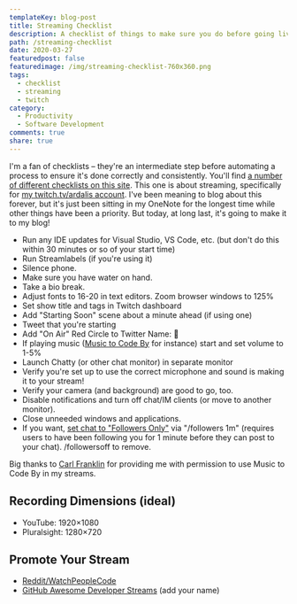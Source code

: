 ```yaml
---
templateKey: blog-post
title: Streaming Checklist
description: A checklist of things to make sure you do before going live on Twitch or similar.
path: /streaming-checklist
date: 2020-03-27
featuredpost: false
featuredimage: /img/streaming-checklist-760x360.png
tags:
  - checklist
  - streaming
  - twitch
category:
  - Productivity
  - Software Development
comments: true
share: true
---
```

I'm a fan of checklists – they're an intermediate step before automating a process to ensure it's done correctly and consistently. You'll find [a number of different checklists on this site](https://ardalis.com/tags/checklist). This one is about streaming, specifically for [my twitch.tv/ardalis account](https://www.twitch.tv/ardalis). I've been meaning to blog about this forever, but it's just been sitting in my OneNote for the longest time while other things have been a priority. But today, at long last, it's going to make it to my blog!

* Run any IDE updates for Visual Studio, VS Code, etc. (but don't do this within 30 minutes or so of your start time)
* Run Streamlabels (if you're using it)
* Silence phone.
* Make sure you have water on hand.
* Take a bio break.
* Adjust fonts to 16-20 in text editors. Zoom browser windows to 125%
* Set show title and tags in Twitch dashboard
* Add "Starting Soon" scene about a minute ahead (if using one)
* Tweet that you're starting
* Add "On Air" Red Circle to Twitter Name: 🔴
* If playing music ([Music to Code By](http://mtcb.pwop.com/) for instance) start and set volume to 1-5%
* Launch Chatty (or other chat monitor) in separate monitor
* Verify you're set up to use the correct microphone and sound is making it to your stream!
* Verify your camera (and background) are good to go, too.
* Disable notifications and turn off chat/IM clients (or move to another monitor).
* Close unneeded windows and applications.
* If you want, [set chat to "Followers Only"](https://blog.twitch.tv/en/2017/01/26/your-chat-has-been-upgraded-with-followers-only-mode-e2031707ab4c/) via "/followers 1m" (requires users to have been following you for 1 minute before they can post to your chat). /followersoff to remove.

Big thanks to [Carl Franklin](https://twitter.com/carlfranklin) for providing me with permission to use Music to Code By in my streams.

## Recording Dimensions (ideal)

* YouTube: 1920×1080
* Pluralsight: 1280×720

## Promote Your Stream

* [Reddit/WatchPeopleCode](https://www.reddit.com/r/WatchPeopleCode/)
* [GitHub Awesome Developer Streams](https://github.com/bnb/awesome-developer-streams) (add your name)